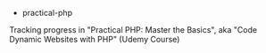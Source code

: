 * practical-php

Tracking progress in "Practical PHP: Master the Basics", aka "Code Dynamic Websites with PHP" (Udemy Course)
